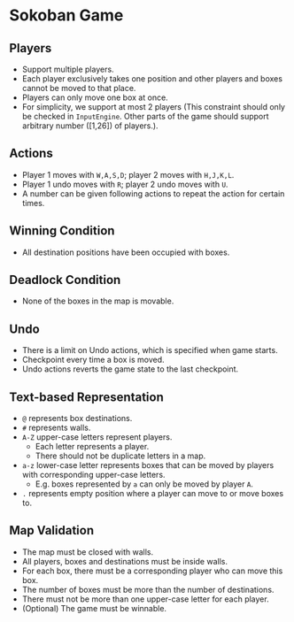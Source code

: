# Sokoban Game

## Players

- Support multiple players.
- Each player exclusively takes one position and other players and boxes cannot be moved to that place.
- Players can only move one box at once.
- For simplicity, we support at most 2 players (This constraint should only be checked in `InputEngine`. Other parts of the game should support arbitrary number ([1,26]) of players.).

## Actions

- Player 1 moves with `W,A,S,D`; player 2 moves with `H,J,K,L`.
- Player 1 undo moves with `R`; player 2 undo moves with `U`.
- A number can be given following actions to repeat the action for certain times.

## Winning Condition

- All destination positions have been occupied with boxes.

## Deadlock Condition

- None of the boxes in the map is movable.

## Undo

- There is a limit on Undo actions, which is specified when game starts.
- Checkpoint every time a box is moved.
- Undo actions reverts the game state to the last checkpoint.

## Text-based Representation

- `@` represents box destinations.
- `#` represents walls.
- `A-Z` upper-case letters represent players.
  - Each letter represents a player.
  - There should not be duplicate letters in a map.
- `a-z` lower-case letter represents boxes that can be moved by players with corresponding upper-case letters.
  - E.g. boxes represented by `a` can only be moved by player `A`.
- `.` represents empty position where a player can move to or move boxes to.

## Map Validation

- The map must be closed with walls.
- All players, boxes and destinations must be inside walls.
- For each box, there must be a corresponding player who can move this box.
- The number of boxes must be more than the number of destinations.
- There must not be more than one upper-case letter for each player.
- (Optional) The game must be winnable.
